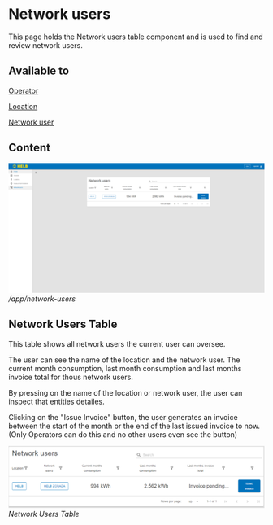 # Network users

<div style="display: none;">
  \page user-shared-network-users Network users
</div>

This page holds the Network users table component and is used to find and review
network users.

## Available to

[Operator](../../../user/operator/index.md)

[Location](../../../user/location/index.md)

[Network user](../../../user/network-user/index.md)

## Content

![ENNetworkusersPage](../../../assets/ENNetworkUsersPage.png)
_/app/network-users_

## Network Users Table

This table shows all network users the current user can oversee.

The user can see the name of the location and the network user. The current
month consumption, last month consumption and last months invoice total for
thous network users.

By pressing on the name of the location or network user, the user can inspect
that entities detailes.

Clicking on the "Issue Invoice" button, the user generates an invoice between
the start of the month or the end of the last issued invoice to now. (Only
Operators can do this and no other users even see the button)

![ENNetworkUsersTable](../../../assets/ENNetworkUsersTable.png) _Network Users
Table_
